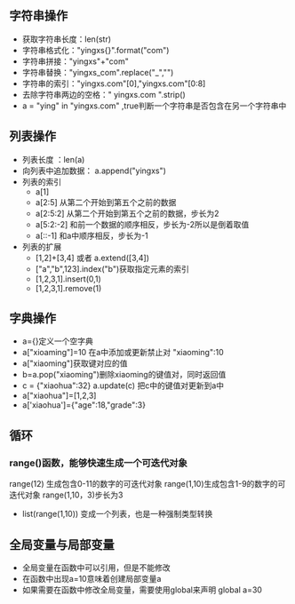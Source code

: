 ## 字符串操作
* 获取字符串长度：len(str)
* 字符串格式化："yingxs{}".format("com")
* 字符串拼接："yingxs"+"com"
* 字符串替换："yingxs_com".replace("_","")
* 字符串的索引："yingxs.com"[0],"yingxs.com"[0:8]
* 去除字符串两边的空格："    yingxs.com   ".strip()
* a = "ying" in "yingxs.com" ,true判断一个字符串是否包含在另一个字符串中

## 列表操作
* 列表长度 ：len(a)
* 向列表中追加数据： a.append("yingxs")
* 列表的索引
    * a[1]
    * a[2:5]      从第二个开始到第五个之前的数据
    * a[2:5:2]       从第二个开始到第五个之前的数据，步长为2
    * a[5:2:-2]       和前一个数据的顺序相反，步长为-2所以是倒着取值
    * a[::-1]       和a中顺序相反，步长为-1
* 列表的扩展
    * [1,2]+[3,4] 或者 a.extend([3,4])
    * ["a","b",123].index("b")获取指定元素的索引
    * [1,2,3,1].insert(0,1)
    * [1,2,3,1].remove(1)

## 字典操作
* a={}定义一个空字典
* a["xioaming"]=10 在a中添加或更新禁止对 "xiaoming":10
* a["xiaoming"]获取键对应的值
* b=a.pop("xiaoming")删除xiaoming的键值对，同时返回值
* c = {"xiaohua":32} a.update(c) 把c中的键值对更新到a中
* a["xiaohua"]=[1,2,3]
* a['xiaohua']={"age":18,"grade":3}

## 循环
### range()函数，能够快速生成一个可迭代对象
range(12) 生成包含0-11的数字的可迭代对象
range(1,10)生成包含1-9的数字的可迭代对象
range(1,10，3)步长为3

* list(range(1,10)) 变成一个列表，也是一种强制类型转换

## 全局变量与局部变量
* 全局变量在函数中可以引用，但是不能修改
* 在函数中出现a=10意味着创建局部变量a
* 如果需要在函数中修改全局变量，需要使用global来声明 global a=30





















